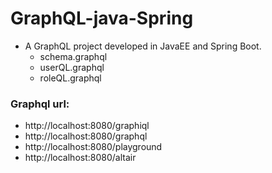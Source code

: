 # GraphQL-java-Spring

- A GraphQL project developed in JavaEE and Spring Boot.
  - schema.graphql
  - userQL.graphql
  - roleQL.graphql

### Graphql url:
  - http://localhost:8080/graphiql
  - http://localhost:8080/graphql
  - http://localhost:8080/playground
  - http://localhost:8080/altair
